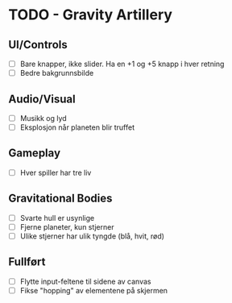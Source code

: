 # TODO - Gravity Artillery

## UI/Controls
- [ ] Bare knapper, ikke slider. Ha en +1 og +5 knapp i hver retning
- [ ] Bedre bakgrunnsbilde

## Audio/Visual
- [ ] Musikk og lyd
- [ ] Eksplosjon når planeten blir truffet

## Gameplay
- [ ] Hver spiller har tre liv

## Gravitational Bodies
- [ ] Svarte hull er usynlige
- [ ] Fjerne planeter, kun stjerner
- [ ] Ulike stjerner har ulik tyngde (blå, hvit, rød)

## Fullført
- [ ] Flytte input-feltene til sidene av canvas
- [ ] Fikse "hopping" av elementene på skjermen